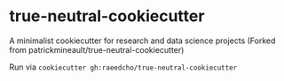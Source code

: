 # true-neutral-cookiecutter
A minimalist cookiecutter for research and data science projects
(Forked from patrickmineault/true-neutral-cookiecutter)

Run via `cookiecutter gh:raeedcho/true-neutral-cookiecutter`
